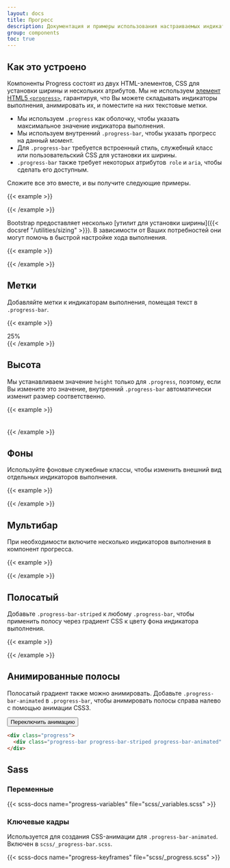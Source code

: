 ```yaml
---
layout: docs
title: Прогресс
description: Документация и примеры использования настраиваемых индикаторов выполнения Bootstrap с поддержкой составных полос, анимированных фонов и текстовых меток.
group: components
toc: true
---
```


## Как это устроено

Компоненты Progress состоят из двух HTML-элементов, CSS для установки ширины и нескольких атрибутов. Мы не используем [элемент HTML5 `<progress>`](https://developer.mozilla.org/en-US/docs/Web/HTML/Element/progress), гарантируя, что Вы можете складывать индикаторы выполнения, анимировать их, и поместите на них текстовые метки.

- Мы используем `.progress` как оболочку, чтобы указать максимальное значение индикатора выполнения.
- Мы используем внутренний `.progress-bar`, чтобы указать прогресс на данный момент.
- Для `.progress-bar` требуется встроенный стиль, служебный класс или пользовательский CSS для установки их ширины.
- `.progress-bar` также требует некоторых атрибутов` role` и `aria`, чтобы сделать его доступным.

Сложите все это вместе, и вы получите следующие примеры.

{{< example >}}
<div class="progress">
  <div class="progress-bar" role="progressbar" aria-valuenow="0" aria-valuemin="0" aria-valuemax="100"></div>
</div>
<div class="progress">
  <div class="progress-bar" role="progressbar" style="width: 25%" aria-valuenow="25" aria-valuemin="0" aria-valuemax="100"></div>
</div>
<div class="progress">
  <div class="progress-bar" role="progressbar" style="width: 50%" aria-valuenow="50" aria-valuemin="0" aria-valuemax="100"></div>
</div>
<div class="progress">
  <div class="progress-bar" role="progressbar" style="width: 75%" aria-valuenow="75" aria-valuemin="0" aria-valuemax="100"></div>
</div>
<div class="progress">
  <div class="progress-bar" role="progressbar" style="width: 100%" aria-valuenow="100" aria-valuemin="0" aria-valuemax="100"></div>
</div>
{{< /example >}}

Bootstrap предоставляет несколько [утилит для установки ширины]({{< docsref "/utilities/sizing" >}}). В зависимости от Ваших потребностей они могут помочь в быстрой настройке хода выполнения.

{{< example >}}
<div class="progress">
  <div class="progress-bar w-75" role="progressbar" aria-valuenow="75" aria-valuemin="0" aria-valuemax="100"></div>
</div>
{{< /example >}}

## Метки

Добавляйте метки к индикаторам выполнения, помещая текст в `.progress-bar`.

{{< example >}}
<div class="progress">
  <div class="progress-bar" role="progressbar" style="width: 25%;" aria-valuenow="25" aria-valuemin="0" aria-valuemax="100">25%</div>
</div>
{{< /example >}}

## Высота

Мы устанавливаем значение `height` только для `.progress`, поэтому, если Вы измените это значение, внутренний `.progress-bar` автоматически изменит размер соответственно.

{{< example >}}
<div class="progress" style="height: 1px;">
  <div class="progress-bar" role="progressbar" style="width: 25%;" aria-valuenow="25" aria-valuemin="0" aria-valuemax="100"></div>
</div>
<div class="progress" style="height: 20px;">
  <div class="progress-bar" role="progressbar" style="width: 25%;" aria-valuenow="25" aria-valuemin="0" aria-valuemax="100"></div>
</div>
{{< /example >}}

## Фоны

Используйте фоновые служебные классы, чтобы изменить внешний вид отдельных индикаторов выполнения.

{{< example >}}
<div class="progress">
  <div class="progress-bar bg-success" role="progressbar" style="width: 25%" aria-valuenow="25" aria-valuemin="0" aria-valuemax="100"></div>
</div>
<div class="progress">
  <div class="progress-bar bg-info" role="progressbar" style="width: 50%" aria-valuenow="50" aria-valuemin="0" aria-valuemax="100"></div>
</div>
<div class="progress">
  <div class="progress-bar bg-warning" role="progressbar" style="width: 75%" aria-valuenow="75" aria-valuemin="0" aria-valuemax="100"></div>
</div>
<div class="progress">
  <div class="progress-bar bg-danger" role="progressbar" style="width: 100%" aria-valuenow="100" aria-valuemin="0" aria-valuemax="100"></div>
</div>
{{< /example >}}

## Мультибар

При необходимости включите несколько индикаторов выполнения в компонент прогресса.

{{< example >}}
<div class="progress">
  <div class="progress-bar" role="progressbar" style="width: 15%" aria-valuenow="15" aria-valuemin="0" aria-valuemax="100"></div>
  <div class="progress-bar bg-success" role="progressbar" style="width: 30%" aria-valuenow="30" aria-valuemin="0" aria-valuemax="100"></div>
  <div class="progress-bar bg-info" role="progressbar" style="width: 20%" aria-valuenow="20" aria-valuemin="0" aria-valuemax="100"></div>
</div>
{{< /example >}}

## Полосатый

Добавьте `.progress-bar-striped` к любому `.progress-bar`, чтобы применить полосу через градиент CSS к цвету фона индикатора выполнения.

{{< example >}}
<div class="progress">
  <div class="progress-bar progress-bar-striped" role="progressbar" style="width: 10%" aria-valuenow="10" aria-valuemin="0" aria-valuemax="100"></div>
</div>
<div class="progress">
  <div class="progress-bar progress-bar-striped bg-success" role="progressbar" style="width: 25%" aria-valuenow="25" aria-valuemin="0" aria-valuemax="100"></div>
</div>
<div class="progress">
  <div class="progress-bar progress-bar-striped bg-info" role="progressbar" style="width: 50%" aria-valuenow="50" aria-valuemin="0" aria-valuemax="100"></div>
</div>
<div class="progress">
  <div class="progress-bar progress-bar-striped bg-warning" role="progressbar" style="width: 75%" aria-valuenow="75" aria-valuemin="0" aria-valuemax="100"></div>
</div>
<div class="progress">
  <div class="progress-bar progress-bar-striped bg-danger" role="progressbar" style="width: 100%" aria-valuenow="100" aria-valuemin="0" aria-valuemax="100"></div>
</div>
{{< /example >}}

## Анимированные полосы

Полосатый градиент также можно анимировать. Добавьте `.progress-bar-animated` в `.progress-bar`, чтобы анимировать полосы справа налево с помощью анимации CSS3.

<div class="bd-example">
  <div class="progress">
    <div class="progress-bar progress-bar-striped" role="progressbar" aria-valuenow="75" aria-valuemin="0" aria-valuemax="100" style="width: 75%"></div>
  </div>
  <button type="button" class="btn btn-secondary mt-3" data-bs-toggle="button" id="btnToggleAnimatedProgress" aria-pressed="false" autocomplete="off">
    Переключить анимацию
  </button>
</div>

```html
<div class="progress">
  <div class="progress-bar progress-bar-striped progress-bar-animated" role="progressbar" aria-valuenow="75" aria-valuemin="0" aria-valuemax="100" style="width: 75%"></div>
</div>
```

## Sass

### Переменные

{{< scss-docs name="progress-variables" file="scss/_variables.scss" >}}

### Ключевые кадры

Используется для создания CSS-анимации для `.progress-bar-animated`. Включен в `scss/_progress-bar.scss`.

{{< scss-docs name="progress-keyframes" file="scss/_progress.scss" >}}
